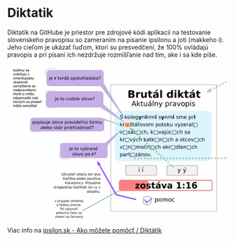 # Diktatik
Diktatik na GitHube je priestor pre zdrojové kódi aplikacií na testovanie slovenskeho pravopisu so zameranim na pisanie ipsilonu a joti (makkeho i). Jeho cieľom je ukázať ľuďom, ktorí su presvedčení, že 100% ovládajú pravopis a pri písaní ich nezdržuje rozmíšľanie nad tím, ake i sa kde píše.

![Navrh](game1/brutal-sample-595x417.png)

Viac info na [ipsilon.sk - Ako môžete pomôcť / Diktátik](https://ypsilon.sk/brutal-diktat-vyvoj-aplikacie/)
